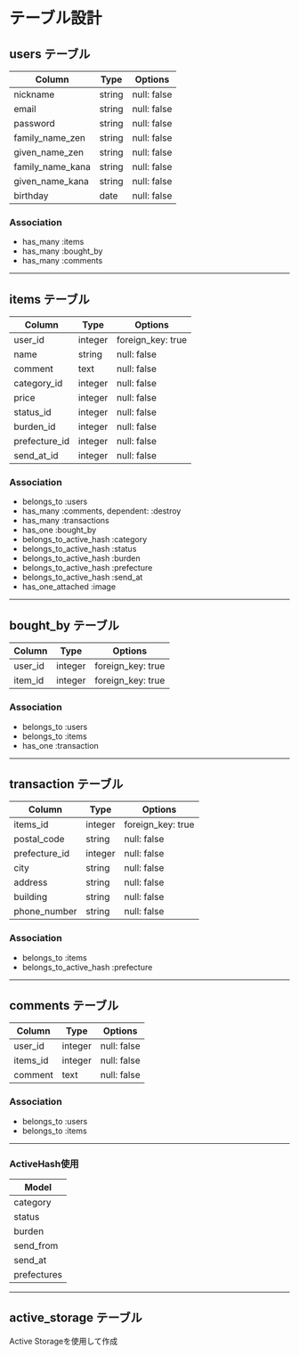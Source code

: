 # テーブル設計

## users テーブル
|Column           |Type    |Options     |
|-----------------|--------|------------|
|nickname         |string  |null: false |
|email            |string  |null: false |
|password         |string  |null: false |
|family_name_zen  |string  |null: false |
|given_name_zen   |string  |null: false |
|family_name_kana |string  |null: false |
|given_name_kana  |string  |null: false |
|birthday         |date    |null: false |

### Association
- has_many :items
- has_many :bought_by
- has_many :comments
--------------------------------------------------

## items テーブル
|Column       |Type    |Options            |
|---------    |--------|------------       |
|user_id      |integer |foreign_key: true  |
|name         |string  |null: false        |
|comment      |text    |null: false        |
|category_id  |integer |null: false        |
|price        |integer |null: false        |
|status_id    |integer |null: false        |
|burden_id    |integer |null: false        |
|prefecture_id |integer |null: false       |
|send_at_id   |integer |null: false        |

### Association
- belongs_to :users
- has_many   :comments, dependent: :destroy
- has_many   :transactions
- has_one    :bought_by
- belongs_to_active_hash :category
- belongs_to_active_hash :status
- belongs_to_active_hash :burden
- belongs_to_active_hash :prefecture
- belongs_to_active_hash :send_at
- has_one_attached :image
--------------------------------------------------

## bought_by テーブル
|Column  |Type    |Options     |
|--------|-----   |------------|
|user_id |integer |foreign_key: true |
|item_id |integer |foreign_key: true |


### Association
- belongs_to :users
- belongs_to :items
- has_one :transaction
--------------------------------------------------

## transaction テーブル
|Column         |Type    |Options     |
|--------       |-----   |------------|
|items_id       |integer |foreign_key: true|
|postal_code    |string  |null: false |
|prefecture_id |integer |null: false |
|city           |string  |null: false |
|address        |string  |null: false |
|building       |string  |null: false |
|phone_number   |string  |null: false |


### Association
- belongs_to :items
- belongs_to_active_hash :prefecture
--------------------------------------------------

## comments テーブル
|Column  |Type    |Options     |
|--------|-----   |------------|
|user_id |integer |null: false |
|items_id|integer |null: false |
|comment |text    |null: false |

### Association
- belongs_to :users
- belongs_to :items
--------------------------------------------------

### ActiveHash使用
|Model       |
|------------|
|category    |
|status      |
|burden      |
|send_from   |
|send_at     |
|prefectures |

-------------------------------------------------
## active_storage テーブル 
Active Storageを使用して作成

